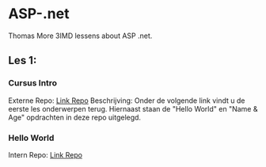 # ASP-.net
Thomas More 3IMD lessens about ASP .net.

## Les 1:
### Cursus Intro
Externe Repo: [Link Repo](https://github.com/rceuls/Course2019/blob/master/Intro.md)
Beschrijving: Onder de volgende link vindt u de eerste les onderwerpen terug. Hiernaast staan de "Hello World" en "Name & Age" opdrachten in deze repo uitgelegd.
### Hello World
Intern Repo: [Link Repo](https://github.com/LarsPauwels/ASP-.net/tree/master/les%201/HelloWorld)
